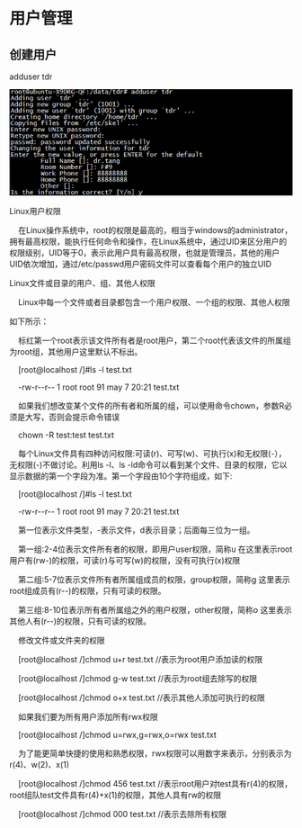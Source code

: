 # 用户管理

## 创建用户

adduser tdr

![](/Ubuntu14.04/assets/7_1.png)

Linux用户权限

    在Linux操作系统中，root的权限是最高的，相当于windows的administrator，拥有最高权限，能执行任何命令和操作，在Linux系统中，通过UID来区分用户的权限级别，UID等于0，表示此用户具有最高权限，也就是管理员，其他的用户UID依次增加，通过/etc/passwd用户密码文件可以查看每个用户的独立UID

Linux文件或目录的用户、组、其他人权限

    Linux中每一个文件或者目录都包含一个用户权限、一个组的权限、其他人权限

如下所示：

    标红第一个root表示该文件所有者是root用户，第二个root代表该文件的所属组为root组，其他用户这里默认不标出。

    \[root@localhost /\]\#ls -l test.txt

    -rw-r--r-- 1 root root 91 may 7 20:21 test.txt

    如果我们想改变某个文件的所有者和所属的组，可以使用命令chown，参数R必须是大写，否则会提示命令错误

    chown -R test:test test.txt

    每个Linux文件具有四种访问权限:可读\(r\)、可写\(w\)、可执行\(x\)和无权限\(-），无权限\(-\)不做讨论。利用ls -l、ls -ld命令可以看到某个文件、目录的权限，它以显示数据的第一个字段为准。第一个字段由10个字符组成，如下:

    \[root@localhost /\]\#ls -l test.txt

    -rw-r--r-- 1 root root 91 may 7 20:21 test.txt

    第一位表示文件类型，-表示文件，d表示目录；后面每三位为一组。

    第一组:2-4位表示文件所有者的权限，即用户user权限，简称u 在这里表示root用户有\(rw-\)的权限，可读\(r\)与可写\(w\)的权限，没有可执行\(x\)权限

    第二组:5-7位表示文件所有者所属组成员的权限，group权限，简称g 这里表示root组成员有\(r--\)的权限，只有可读的权限。

    第三组:8-10位表示所有者所属组之外的用户权限，other权限，简称o 这里表示其他人有\(r--\)的权限，只有可读的权限。

    修改文件或文件夹的权限

    \[root@localhost /\]chmod u+r test.txt //表示为root用户添加读的权限

    \[root@localhost /\]chmod g-w test.txt //表示为root组去除写的权限 

    \[root@localhost /\]chmod o+x test.txt //表示其他人添加可执行的权限

    如果我们要为所有用户添加所有rwx权限

    \[root@localhost /\]chmod u=rwx,g=rwx,o=rwx test.txt

    为了能更简单快捷的使用和熟悉权限，rwx权限可以用数字来表示，分别表示为r\(4\)、w\(2\)、x\(1\)

    \[root@localhost /\]chmod 456 test.txt //表示root用户对test具有r\(4\)的权限，root组队test文件具有r\(4\)+x\(1\)的权限，其他人具有rw的权限

    \[root@localhost /\]chmod 000 test.txt //表示去除所有权限

